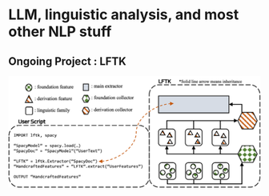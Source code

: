 # LLM, linguistic analysis, and most other NLP stuff

## Ongoing Project : LFTK

![LFTK](images/lftk.png)
